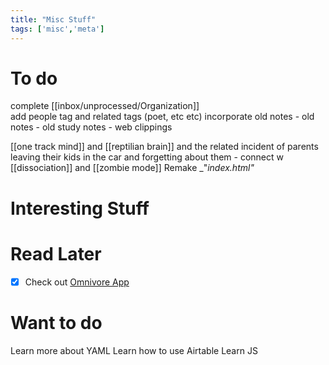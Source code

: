 ```yaml
---
title: "Misc Stuff"
tags: ['misc','meta']
---
```


# To do 
complete [[inbox/unprocessed/Organization]]  
add people tag and related tags (poet, etc etc)
incorporate old notes 
	- old notes 
	- old study notes
	- web clippings

[[one track mind]] and [[reptilian brain]] and the related incident of parents leaving their kids in the car and forgetting about them - connect w [[dissociation]] and [[zombie mode]]
Remake  _"_index.html"_ 


# Interesting Stuff




# Read Later
- [x] Check out  [Omnivore App](https://omnivore.app/home)



# Want to do 
Learn more about YAML 
Learn how to use Airtable
Learn JS

